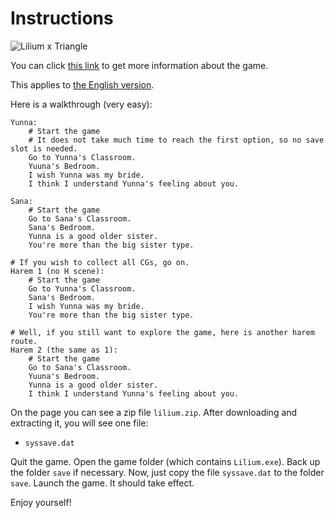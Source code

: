 # Instructions

![Lilium x Triangle](https://s2.vndb.org/cv/03/26203.jpg)

You can click [this link](https://vndb.org/v13839) to get more information about the game.

This applies to [the English version](https://vndb.org/r62217).

Here is a walkthrough (very easy):

```text
Yunna:
    # Start the game
    # It does not take much time to reach the first option, so no save slot is needed.
    Go to Yunna's Classroom.
    Yuuna's Bedroom.
    I wish Yunna was my bride.
    I think I understand Yunna's feeling about you.

Sana:
    # Start the game
    Go to Sana's Classroom.
    Sana's Bedroom.
    Yunna is a good older sister.
    You're more than the big sister type.

# If you wish to collect all CGs, go on.
Harem 1 (no H scene):
    # Start the game
    Go to Yunna's Classroom.
    Sana's Bedroom.
    I wish Yunna was my bride.
    You're more than the big sister type.

# Well, if you still want to explore the game, here is another harem route.
Harem 2 (the same as 1):
    # Start the game
    Go to Sana's Classroom.
    Yuuna's Bedroom.
    Yunna is a good older sister.
    I think I understand Yunna's feeling about you.
```

On the page you can see a zip file `lilium.zip`. After downloading and extracting it, you will see one file:

- `syssave.dat`

Quit the game. Open the game folder (which contains `Lilium.exe`). Back up the folder `save` if necessary. Now, just copy the file `syssave.dat` to the folder `save`. Launch the game. It should take effect.

Enjoy yourself!
